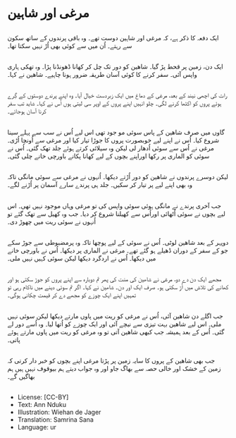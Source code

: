 # مرغی اور شاہین

##
ایک دفعہ کا ذکر ہے، کہ مرغی اور شاہین دوست تھے۔ وہ باقی پرندوں کے ساتھ سکون سے رہتے۔ اُن میں سے کوئی بھی اُڑ نہیں سکتا تھا۔

##
ایک دن، زمین پر قحط پڑ گیا۔ شاھین کو دور تک چل کر کھانا ڈھونڈنا پڑا۔ وہ تھکی ہاری واپس آئی۔ سفر کرنے کا کوئی آسان طریقہ ضرور ہونا چاہیے۔ شاھین نے کہا۔

##
رات کی اچھی نیند کے بعد، مرغی کے دماغ میں ایک زبردست خیال آیا۔ وہ اپنے پرندے دوستوں کے گِرے ہوئے پروں کو اکٹھا کرنے لگی۔ چلو انہیں اپنے پروں کے اوپر سی لیتی ہوں اُس نے کہا۔ شاید تب سفر کرنا آسان ہوجائے۔

##
گاوں میں صرف شاھین کے پاس سوئی مو جود تھی اس لیے اُس نے سب سے پہلے سینا شروع کیا۔ اُس نے اپنے لیے خوبصورت پروں کا جوڑا تیار کیا اور مرغی سے اُونچا اُڑی۔ مرغی نے اُس سے سوئی اُدھار لی لیکن وہ سیلائی کرتے ہوئے جلد تھک گئی۔ اُس نے سوئی کو الماری پر رکھا اوراپنے بچوں کے لیے کھانا پکانے باورچی خانے چلی گئی۔

##
لیکن دوسرے پرندوں نے شاھین کو دور اُڑتے دیکھا۔ اُنہوں نے مرغی سے سوئی مانگی تاکہ وہ بھی اپنے لیے پر تیار کر سکیں۔ جلد ہی پرندے سارے آسمان پر اُڑنے لگے۔

##
جب آخری پرندے نے مانگی ہوئی سوئی واپس کی تو مرغی وہاں موجود نہیں تھی۔ اس لیے بچوں نے سوئی اُٹھائی اوراُس سے کھیلنا شروع کر دیا۔ جب وہ کھیل سے تھک گئے تو اُنہوں نے سوئی ریت میں چھوڑ دی۔

##
دوپہر کے بعد شاھین لوٹی۔ اُس نے سوئی کے لیے پوچھا تاکہ وہ پرمضبوطی سے جوڑ سکے جو کے سفر کے دوران ڈھیلے ہو گئے تھے۔ مرغی نے الماری پر دیکھا۔ اُس نے باورچی خانے میں دیکھا۔ اُس نے اردگرد دیکھا لیکن سوئی کہیں نہیں ملی۔

##
مجھے ایک دن دے دو، مرغی نے شاھین کی منت کی پھر تم دوبارہ سے اپنے پروں کو جوڑ سکتی ہو اور کھانے کی تلاش میں اُڑ سکتی ہو۔ صرف ایک اور دن۔ شاھین نے کہا۔ اگر تم سوئی دینے میں ناکام رہی تو تمہیں اپنے ایک چوزے کو مجھے دے کر قیمت چکانی ہوگی۔

##
جب اگلے دن شاھین آئی، اُس نے مرغی کو ریت میں پاوں مارتے دیکھا لیکن سوئی نہیں ملی۔ اس لیے شاھین بہت تیزی سے نیچے آئی اور ایک چوزے کو اُتھا لیا۔ وہ اُسے دور لے گئی۔ اُس کے بعد ہمیشہ جب کبھی شاھین آتی تو وہ مرغی کو ریت میں پاوں مارتے ہوئے پاتی۔

##
جب بھی شاھین کے پروں کا سایہ زمین پر پڑتا مرغی اپنے بچوں کو خبر دار کرتی کہ زمین کے خشک اور خالی حصہ سے بھاگ جاو اور وہ جواب دیتے ہم بیوقوف نہیں ہیں ہم بھاگیں گے۔

##
* License: [CC-BY]
* Text: Ann Nduku
* Illustration: Wiehan de Jager
* Translation: Samrina Sana
* Language: ur
